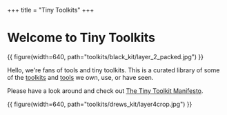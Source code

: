 +++
title = "Tiny Toolkits"
+++
# Welcome to Tiny Toolkits

{{ figure(width=640, path="toolkits/black_kit/layer_2_packed.jpg") }}

Hello, we're fans of tools and tiny toolkits. This is a curated library of some of the
[toolkits](https://tinytoolk.it/toolkits/) and [tools](https://tinytoolk.it/tools/) we own, use, or have seen.

Please have a look around and check out [The Tiny Toolkit Manifesto](https://tinytoolk.it/manifesto/).

{{ figure(width=640, path="toolkits/drews_kit/layer4crop.jpg") }}
